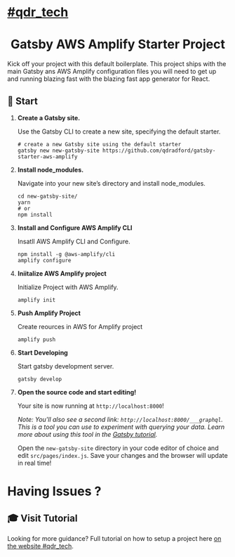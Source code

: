 <a href="http://qdrtech.com">
    <h1 class="text-center">#qdr_tech</h1>
</a>
<h1 align="center">
  Gatsby AWS Amplify Starter Project
</h1>

Kick off your project with this default boilerplate. This project ships with the main Gatsby ans AWS Amplify configuration files you will need to get up and running blazing fast with the blazing fast app generator for React.

## 🚀 Start

1.  **Create a Gatsby site.**

    Use the Gatsby CLI to create a new site, specifying the default starter.

    ```shell
    # create a new Gatsby site using the default starter
    gatsby new new-gatsby-site https://github.com/qdradford/gatsby-starter-aws-amplify
    ```

1.  **Install node_modules.**

    Navigate into your new site’s directory and install node_modules.

    ```shell
    cd new-gatsby-site/
    yarn
    # or
    npm install
    ```

1.  **Install and Configure AWS Amplify CLI**

    Insatll AWS Amplify CLI and Configure.

    ```shell
    npm install -g @aws-amplify/cli
    amplify configure
    ```

1.  **Iniitalize AWS Amplify project**

    Initialize Project with AWS Amplify.

    ```shell
    amplify init
    ```    

1.  **Push Amplify Project**

    Create reources in AWS for Amplify project

    ```shell
    amplify push
    ``` 

1.  **Start Developing**

    Start gatsby development server.

    ```shell
    gatsby develop
    ```           

1.  **Open the source code and start editing!**

    Your site is now running at `http://localhost:8000`!

    _Note: You'll also see a second link: _`http://localhost:8000/___graphql`_. This is a tool you can use to experiment with querying your data. Learn more about using this tool in the [Gatsby tutorial](https://www.gatsbyjs.org/tutorial/part-five/#introducing-graphiql)._

    Open the `new-gatsby-site` directory in your code editor of choice and edit `src/pages/index.js`. Save your changes and the browser will update in real time!

# Having Issues ?

## 🎓 Visit Tutorial

Looking for more guidance? Full tutorial on how to setup a project here [on the website #qdr_tech](http://qdrtech.com/blog/gatsby-react-aws-amplify). 
